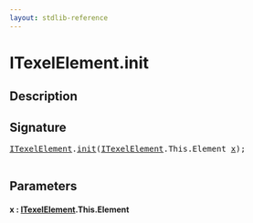 ```yaml
---
layout: stdlib-reference
---
```


# ITexelElement\.init

## Description





## Signature 

<pre>
<a href="../index.html" class="code_type">ITexelElement</a>.<a href=".html">init</a>(<a href="../index.html" class="code_type">ITexelElement</a>.<span class="code_keyword">This</span>.Element <a href=".html#decl-x" class="code_param">x</a>);

</pre>

## Parameters

####  <a id="decl-x"></a>x  : [ITexelElement](../index.html)\.This\.Element

